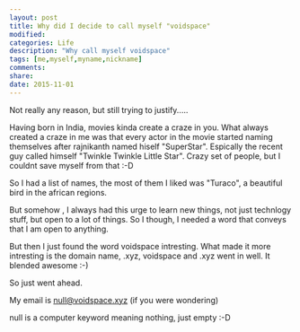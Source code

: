 ```yaml
---
layout: post
title: Why did I decide to call myself "voidspace"
modified:
categories: Life
description: "Why call myself voidspace"
tags: [me,myself,myname,nickname]
comments:
share:
date: 2015-11-01
---
```

Not really any reason, but still trying to justify.....

Having born in India, movies kinda create a craze in you. What always created a craze in me was that every actor in the movie started naming themselves after rajnikanth named hiself "SuperStar".
Espically the recent guy called himself "Twinkle Twinkle Little Star". Crazy set of people, but I couldnt save myself from that :-D

So I had a list of names, the most of them I liked was "Turaco", a beautiful bird in the african regions.

But somehow , I always had this urge to learn new things, not just technlogy stuff, but open to a lot of things. So I though, I needed a word that conveys that I am open to anything.

But then I just found the word voidspace intresting. What made it more intresting is the domain name,
.xyz, voidspace and .xyz went in well. It blended awesome :-)

So just went ahead.

My email is null@voidspace.xyz (if you were wondering)


null is a computer keyword meaning nothing, just empty :-D







